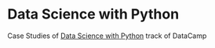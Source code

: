 # Data Science with Python
Case Studies of <a href="https://app.datacamp.com/learn/career-tracks/data-scientist-with-python">Data Science with Python</a> track of DataCamp


